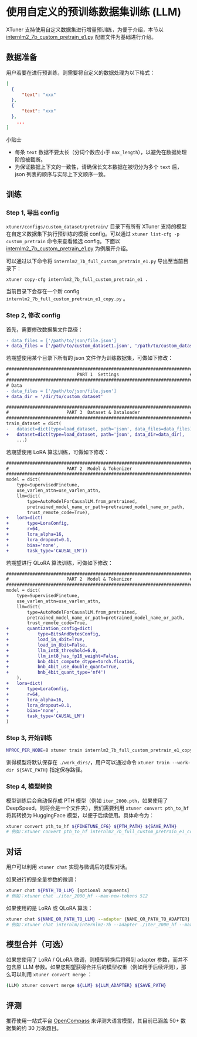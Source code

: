 # 使用自定义的预训练数据集训练 (LLM)

XTuner 支持使用自定义数据集进行增量预训练，为便于介绍，本节以 [internlm2_7b_custom_pretrain_e1.py](https://github.com/InternLM/xtuner/blob/main/xtuner/configs/custom_dataset/pretrain/internlm/internlm2_7b_full_custom_pretrain_e1.py) 配置文件为基础进行介绍。

## 数据准备

用户若要在进行预训练，则需要将自定义的数据处理为以下格式：

```json
[
  {
      "text": "xxx"
  },
  {
      "text": "xxx"
  },
	...
]
```

小贴士

- 每条 `text` 数据不要太长（分词个数应小于 `max_length`），以避免在数据处理阶段被截断。
- 为保证数据上下文的一致性，请确保长文本数据在被切分为多个 `text` 后，json 列表的顺序与实际上下文顺序一致。

## 训练

### Step 1, 导出 config

`xtuner/configs/custom_dataset/pretrain/` 目录下有所有 XTuner 支持的模型在自定义数据集下执行预训练的模板 config。可以通过 `xtuner list-cfg -p custom_pretrain` 命令来查看候选 config。下面以  [internlm2_7b_custom_pretrain_e1.py](https://github.com/InternLM/xtuner/blob/main/xtuner/configs/custom_dataset/pretrain/internlm/internlm2_7b_full_custom_pretrain_e1.py) 为例展开介绍。

可以通过以下命令将 `internlm2_7b_full_custom_pretrain_e1.py` 导出至当前目录下：

```
xtuner copy-cfg internlm2_7b_full_custom_pretrain_e1 .
```

当前目录下会存在一个新 config `internlm2_7b_full_custom_pretrain_e1_copy.py` 。

### Step 2, 修改 config

首先，需要修改数据集文件路径：

```diff
- data_files = ['/path/to/json/file.json']
+ data_files = ['/path/to/custom_dataset1.json', '/path/to/custom_dataset2.json', ...]
```

若期望使用某个目录下所有的 json 文件作为训练数据集，可做如下修改：

```diff
#######################################################################
#                          PART 1  Settings                           #
#######################################################################
# Data
- data_files = ['/path/to/json/file.json']
+ data_dir = '/dir/to/custom_dataset'

#######################################################################
#                      PART 3  Dataset & Dataloader                   #
#######################################################################
train_dataset = dict(
-   dataset=dict(type=load_dataset, path='json', data_files=data_files),
+   dataset=dict(type=load_dataset, path='json', data_dir=data_dir),
    ...)
```

若期望使用 LoRA 算法训练，可做如下修改：

```diff
#######################################################################
#                      PART 2  Model & Tokenizer                      #
#######################################################################
model = dict(
    type=SupervisedFinetune,
    use_varlen_attn=use_varlen_attn,
    llm=dict(
        type=AutoModelForCausalLM.from_pretrained,
        pretrained_model_name_or_path=pretrained_model_name_or_path,
        trust_remote_code=True),
+   lora=dict(
+       type=LoraConfig,
+       r=64,
+       lora_alpha=16,
+       lora_dropout=0.1,
+       bias='none',
+       task_type='CAUSAL_LM'))
```

若期望进行 QLoRA 算法训练，可做如下修改：

```diff
#######################################################################
#                      PART 2  Model & Tokenizer                      #
#######################################################################
model = dict(
    type=SupervisedFinetune,
    use_varlen_attn=use_varlen_attn,
    llm=dict(
        type=AutoModelForCausalLM.from_pretrained,
        pretrained_model_name_or_path=pretrained_model_name_or_path,
        trust_remote_code=True,
+       quantization_config=dict(
+           type=BitsAndBytesConfig,
+           load_in_4bit=True,
+           load_in_8bit=False,
+           llm_int8_threshold=6.0,
+           llm_int8_has_fp16_weight=False,
+           bnb_4bit_compute_dtype=torch.float16,
+           bnb_4bit_use_double_quant=True,
+           bnb_4bit_quant_type='nf4')
    ),
+   lora=dict(
+       type=LoraConfig,
+       r=64,
+       lora_alpha=16,
+       lora_dropout=0.1,
+       bias='none',
+       task_type='CAUSAL_LM')
)
```

### Step 3, 开始训练

```bash
NPROC_PER_NODE=8 xtuner train internlm2_7b_full_custom_pretrain_e1_copy.py --deepspeed deepspeed_zero1
```

训得模型将默认保存在 `./work_dirs/`，用户可以通过命令  `xtuner train --work-dir ${SAVE_PATH}` 指定保存路径。

### Step 4, 模型转换

模型训练后会自动保存成 PTH 模型（例如 `iter_2000.pth`，如果使用了 DeepSpeed，则将会是一个文件夹），我们需要利用 `xtuner convert pth_to_hf` 将其转换为 HuggingFace 模型，以便于后续使用。具体命令为：

```bash
xtuner convert pth_to_hf ${FINETUNE_CFG} ${PTH_PATH} ${SAVE_PATH}
# 例如：xtuner convert pth_to_hf internlm2_7b_full_custom_pretrain_e1_copy.py ./iter_2000.pth ./iter_2000_hf
```

## 对话

用户可以利用 `xtuner chat` 实现与微调后的模型对话。

如果进行的是全量参数的微调：

```bash
xtuner chat ${PATH_TO_LLM} [optional arguments]
# 例如：xtuner chat ./iter_2000_hf --max-new-tokens 512
```

如果使用的是 LoRA 或 QLoRA 算法：

```bash
xtuner chat ${NAME_OR_PATH_TO_LLM} --adapter {NAME_OR_PATH_TO_ADAPTER} [optional arguments]
# 例如：xtuner chat internlm/internlm2-7b --adapter ./iter_2000_hf --max-new-tokens 512
```

## 模型合并（可选）

如果您使用了 LoRA / QLoRA 微调，则模型转换后将得到 adapter 参数，而并不包含原 LLM 参数。如果您期望获得合并后的模型权重（例如用于后续评测），那么可以利用 `xtuner convert merge` ：

```bash
(LLM) xtuner convert merge ${LLM} ${LLM_ADAPTER} ${SAVE_PATH}
```

## 评测

推荐使用一站式平台 [OpenCompass](https://github.com/InternLM/opencompass) 来评测大语言模型，其目前已涵盖 50+ 数据集的约 30 万条题目。
